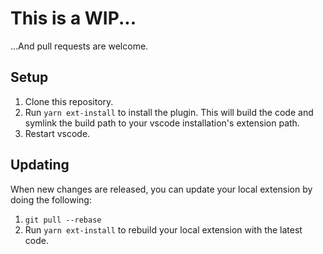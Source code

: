 # This is a WIP...

...And pull requests are welcome.

## Setup

1. Clone this repository.
2. Run `yarn ext-install` to install the plugin. This will build the code and symlink the build path to your vscode installation's extension path.
3. Restart vscode.

## Updating

When new changes are released, you can update your local extension by doing the following:

1. `git pull --rebase`
2. Run `yarn ext-install` to rebuild your local extension with the latest code.